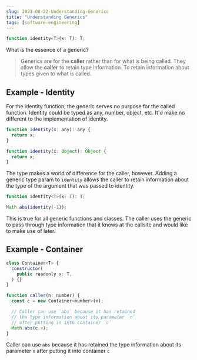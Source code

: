 ```yaml
---
slug: 2021-08-22-Understanding-Generics
title: "Understanding Generics"
tags: [software-engineering]
---
```


```js
function identity<T>(x: T): T;
```

What is the essence of a generic?

> Generics are for the **caller** rather than for what is being called. They allow the **caller** to retain type information. To retain information about types given to what is called.

## Example - Identity

For the identity function, the generic serves no purpose for the called function. Identity could be typed as any, number, object, etc. It'd make no different to the implementation of identity.

```js
function identity(x: any): any {
  return x;
}

function identity(x: Object): Object {
  return x;
}
```

The type makes a world of difference for the caller, however. Adding a generic type param to `identity` allows the caller to retain information about the type of the argument that was passed to identity.

```js
function identity<T>(x: T): T;

Math.abs(identity(-1));
```

This is true for all generic functions and classes. The caller uses the generic to pass through type information that it knows at the callsite and would like to make use of later.

## Example - Container

```js
class Container<T> {
  constructor(
    public readonly x: T,
  ) {}
}

function caller(n: number) {
  const c = new Container<number>(n);

  // Caller can use `abs` because it has retained
  // the type information about its parameter `n`
  // after putting it into container `c`
  Math.abs(c.x);
}
```

Caller can use `abs` because it has retained the type information about its parameter `n` after putting it into container `c`
